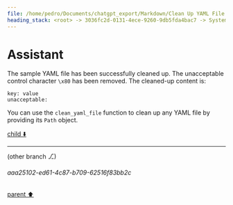```yaml
---
file: /home/pedro/Documents/chatgpt_export/Markdown/Clean Up YAML File.md
heading_stack: <root> -> 3036fc2d-0131-4ece-9260-9db5fda4bac7 -> System -> c906f56e-5281-42ae-8f8c-e85f1623ae7e -> System -> aaa29a78-0bff-4967-a89c-a8299281843e -> User -> ef56f22f-19f1-42bd-a214-5b79de6e7c35 -> Assistant -> Steps to Clean Up the File -> Python Code to Perform These Steps -> 46afc464-1a90-4766-a3f3-4c9802264e4f -> Assistant -> 60c6cdcf-c5c3-4266-b15f-82e433f32926 -> Tool -> 3d4d27b4-e900-4388-8031-380ec6250890 -> Assistant
---
```

# Assistant

The sample YAML file has been successfully cleaned up. The unacceptable control character `\x80` has been removed. The cleaned-up content is:

```
key: value
unacceptable: 
```

You can use the `clean_yaml_file` function to clean up any YAML file by providing its `Path` object.

[child ⬇️](#aaa25102-ed61-4c87-b709-62516f83bb2c)

---

(other branch ⎇)
###### aaa25102-ed61-4c87-b709-62516f83bb2c
[parent ⬆️](#3d4d27b4-e900-4388-8031-380ec6250890)
